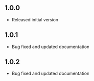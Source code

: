## 1.0.0

* Released initial version

## 1.0.1

* Bug fixed and updated documentation

## 1.0.2

* Bug fixed and updated documentation
